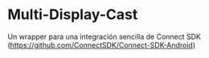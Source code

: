 # Multi-Display-Cast

Un wrapper para una integración sencilla de Connect SDK (https://github.com/ConnectSDK/Connect-SDK-Android)

